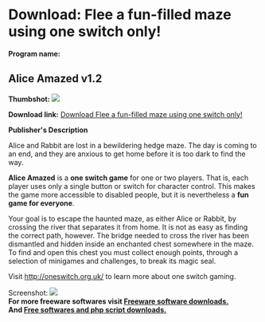 # Download: Flee a fun-filled maze using one switch only!

**Program name:**

## Alice Amazed v1.2

  
**Thumbshot:** ![](http://www.freewarefiles.com/screenshot/aliceamazed_md.gif)   
  
**Download link:** [Download Flee a fun-filled maze using one switch only!](http://freesoftwares.boysofts.com/Alice-Amazed-V_program_21570.html)  
  


**Publisher's Description**  
  


Alice and Rabbit are lost in a bewildering hedge maze. The day is coming to an end, and they are anxious to get home before it is too dark to find the way. 

**Alice Amazed** is a **one switch game** for one or two players. That is, each player uses only a single button or switch for character control. This makes the game more accessible to disabled people, but it is nevertheless a **fun game for everyone**. 

Your goal is to escape the haunted maze, as either Alice or Rabbit, by crossing the river that separates it from home. It is not as easy as finding the correct path, however. The bridge needed to cross the river has been dismantled and hidden inside an enchanted chest somewhere in the maze. To find and open this chest you must collect enough points, through a selection of minigames and challenges, to break its magic seal. 

Visit http://oneswitch.org.uk/ to learn more about one switch gaming. 

  
  
Screenshot: ![](http://www.freewarefiles.com/screenshot/aliceamazed.gif)   
**For more freeware softwares visit [Freeware software downloads.](http://freesoftwares.boysofts.com/)**   
**And [Free softwares and php script downloads.](http://www.boysofts.com/)**
